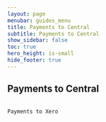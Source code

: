 ```yaml
---
layout: page
menubar: guides_menu
title: Payments to Central
subtitle: Payments to Central
show_sidebar: false
toc: true
hero_height: is-small
hide_footer: true
---
```


## Payments to Central
```

Payments to Xero
